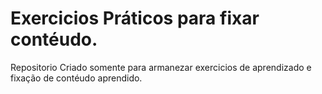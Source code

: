 # Exercicios Práticos para fixar contéudo.


Repositorio Criado somente para armanezar exercicios de aprendizado e fixação de contéudo aprendido.


